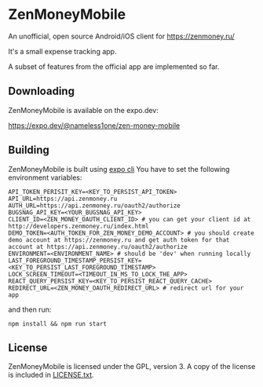 # ZenMoneyMobile

An unofficial, open source Android/iOS client for https://zenmoney.ru/

It's a small expense tracking app.

A subset of features from the official app are implemented so far.

## Downloading

ZenMoneyMobile is available on the expo.dev:

https://expo.dev/@nameless1one/zen-money-mobile

## Building

ZenMoneyMobile is built using [expo cli](https://docs.expo.dev/workflow/expo-cli/)
You have to set the following environment variables:

    API_TOKEN_PERISIT_KEY=<KEY_TO_PERSIST_API_TOKEN>
    API_URL=https://api.zenmoney.ru
    AUTH_URL=https://api.zenmoney.ru/oauth2/authorize
    BUGSNAG_API_KEY=<YOUR_BUGSNAG_API_KEY>
    CLIENT_ID=<ZEN_MONEY_OAUTH_CLIENT_ID> # you can get your client id at http://developers.zenmoney.ru/index.html
    DEMO_TOKEN=<AUTH_TOKEN_FOR_ZEN_MONEY_DEMO_ACCOUNT> # you should create demo account at https://zenmoney.ru and get auth token for that account at https://api.zenmoney.ru/oauth2/authorize
    ENVIRONMENT=<ENVIRONMENT_NAME> # should be 'dev' when running locally
    LAST_FOREGROUND_TIMESTAMP_PERSIST_KEY=<KEY_TO_PERSIST_LAST_FOREGROUND_TIMESTAMP>
    LOCK_SCREEN_TIMEOUT=<TIMEOUT_IN_MS_TO_LOCK_THE_APP>
    REACT_QUERY_PERSIST_KEY=<KEY_TO_PERSIST_REACT_QUERY_CACHE>
    REDIRECT_URL=<ZEN_MONEY_OAUTH_REDIRECT_URL> # redirect url for your app

and then run:

    npm install && npm run start

## License

ZenMoneyMobile is licensed under the GPL, version 3. A copy of the license is included in [LICENSE.txt](LICENSE.txt).
